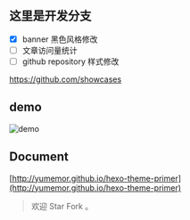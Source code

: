 ## 这里是开发分支

- [x] banner 黑色风格修改
- [ ] 文章访问量统计
- [ ] github repository 样式修改

<https://github.com/showcases>


## demo
![demo](http://oct8d1mqf.bkt.clouddn.com/2017-05-05-00%3A46%3A48.jpg)
## Document
[http://yumemor.github.io/hexo-theme-primer](http://yumemor.github.io/hexo-theme-primer)

> 欢迎 Star Fork 。 
